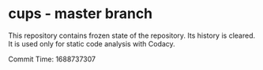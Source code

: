 # cups - master branch

This repository contains frozen state of the repository.
Its history is cleared. It is used only for static code
analysis with Codacy.

Commit Time: 1688737307